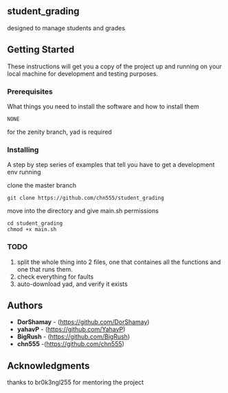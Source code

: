 ## student_grading

designed to manage students and grades

## Getting Started

These instructions will get you a copy of the project up and running on your local machine for development and testing purposes.

### Prerequisites

What things you need to install the software and how to install them

```
NONE
```
for the zenity branch, yad is required

### Installing

A step by step series of examples that tell you have to get a development env running

clone the master branch

```
git clone https://github.com/chn555/student_grading
```

move into the directory and give main.sh permissions

```
cd student_grading
chmod +x main.sh
```


### TODO
1. split the whole thing into 2 files, one that containes all the functions and one that runs them.
2. check everything for faults
3. auto-download yad, and verify it exists




##
## Authors

* **DorShamay** - (https://github.com/DorShamay)
* **yahavP** - (https://github.com/YahavP)
* **BigRush** - (https://github.com/BigRush)
* **chn555** -(https://github.com/chn555)



## Acknowledgments

thanks to br0k3ngl255 for mentoring the project

